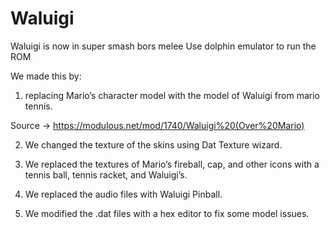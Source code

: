 # Waluigi
Waluigi is now in super smash bors melee
Use dolphin emulator to run the ROM

We made this by:
1) replacing Mario’s character model with the model of Waluigi from mario tennis.

Source -> https://modulous.net/mod/1740/Waluigi%20(Over%20Mario)

2) We changed the texture of the skins using Dat Texture wizard.

2) We replaced the textures of Mario’s fireball, cap, and other icons with a tennis ball, tennis racket, and Waluigi’s.

3) We replaced the audio files with Waluigi Pinball.

4) We modified the .dat files with a hex editor to fix some model issues.

